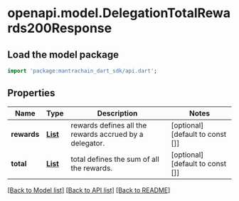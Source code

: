 # openapi.model.DelegationTotalRewards200Response

## Load the model package
```dart
import 'package:mantrachain_dart_sdk/api.dart';
```

## Properties
Name | Type | Description | Notes
------------ | ------------- | ------------- | -------------
**rewards** | [**List<DelegationTotalRewards200ResponseRewardsInner>**](DelegationTotalRewards200ResponseRewardsInner.md) | rewards defines all the rewards accrued by a delegator. | [optional] [default to const []]
**total** | [**List<GasPrice200ResponsePrice>**](GasPrice200ResponsePrice.md) | total defines the sum of all the rewards. | [optional] [default to const []]

[[Back to Model list]](../README.md#documentation-for-models) [[Back to API list]](../README.md#documentation-for-api-endpoints) [[Back to README]](../README.md)


